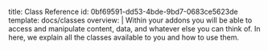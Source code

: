 title: Class Reference
id: 0bf69591-dd53-4bde-9bd7-0683ce5623de
template: docs/classes
overview: |
  Within your addons you will be able to access and manipulate content, data, and whatever else you can think of.
  In here, we explain all the classes available to you and how to use them.
